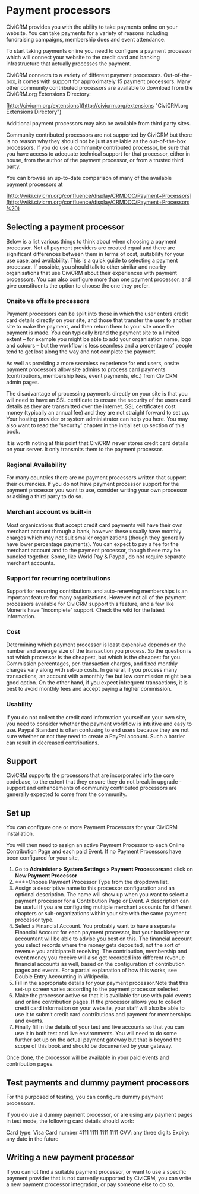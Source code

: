 Payment processors
==================

CiviCRM provides you with the ability to take payments online on your
website. You can take payments for a variety of reasons including
fundraising campaigns, membership dues and event attendance.

To start taking payments online you need to configure a payment
processor which will connect your website to the credit card and banking
infrastructure that actually processes the payment.

CiviCRM connects to a variety of different payment processors.
Out-of-the-box, it comes with support for approximately 15 payment
processors. Many other community contributed processors are available to
download from the CiviCRM.org Extensions Directory:

[http://civicrm.org/extensions](http://civicrm.org/extensions "CiviCRM.org Extensions Directory")


Additional payment processors may also be available from third party
sites.

Community contributed processors are not supported by CiviCRM but there
is no reason why they should not be just as reliable as the
out-of-the-box processors. If you do use a community contributed
processor, be sure that you have access to adequate technical support
for that processor, either in house, from the author of the payment
processor, or from a trusted third party.

You can browse an up-to-date comparison of many of the available payment
processors at

[http://wiki.civicrm.org/confluence/display/CRMDOC/Payment+Processors](http://wiki.civicrm.org/confluence/display/CRMDOC/Payment+Processors%20)

Selecting a payment processor
-----------------------------

Below is a list various things to think about when choosing a payment
processor. Not all payment providers are created equal and there
are significant differences between them in terms of cost, suitability
for your use case, and availability. This is a quick guide to selecting
a payment processor.  If possible, you should talk to other similar and
nearby organisations that use CiviCRM about their experiences with
payment processors. You can also configure more than one payment
processor, and give constituents the option to choose the one they
prefer.

### Onsite vs offsite processors

Payment processors can be split into those in which the user enters
credit card details directly on your site, and those that transfer the
user to another site to make the payment, and then return them to your
site once the payment is made. You can typically brand the payment site
to a limited extent – for example you might be able to add your
organisation name, logo and colours – but the workflow is less seamless
and a percentage of people tend to get lost along the way and not
complete the payment.

As well as providing a more seamless experience for end users, onsite
payment processors allow site admins to process card payments
(contributions, membership fees, event payments, etc.) from CiviCRM
admin pages. 

The disadvantage of processing payments directly on your site is that
you will need to have an SSL certificate to ensure the security of the
users card details as they are transmitted over the internet. SSL
certificates cost money (typically an annual fee) and they are not
straight forward to set up. Your hosting provider or system
administrator can help you here. You may also want to read the
'security' chapter in the initial set up section of this book.

It is worth noting at this point that CiviCRM never stores credit card
details on your server. It only transmits them to the payment
processor.

### Regional Availability

For many countries there are no payment processors written that support
their currencies. If you do not have payment processor support for the
payment processor you want to use, consider writing your own processor
or asking a third party to do so.

### Merchant account vs built-in

Most organizations that accept credit card payments will have their own
merchant account through a bank, however these usually have monthly
charges which may not suit smaller organizations (though they generally
have lower percentage payments). You can expect to pay a fee for the
merchant account and to the payment processor, though these may be
bundled together. Some, like World Pay & Paypal, do not require separate
merchant accounts.

### Support for recurring contributions 

Support for recurring contributions and auto-renewing memberships is an
important feature for many organizations. However not all of the payment
processors available for CiviCRM support this feature, and a few like
Moneris have "incomplete" support. Check the wiki for the latest
information. 

### Cost

Determining which payment processor is least expensive depends on the
number and average size of the transaction you process. So the question
is not which processor is the cheapest, but which is the cheapest for
you. Commission percentages, per-transaction charges, and fixed monthly
charges vary along with set-up costs. In general, if you process many
transactions, an account with a monthly fee but low commission might be
a good option. On the other hand, if you expect infrequent transactions,
it is best to avoid monthly fees and accept paying a higher commission.

### Usability

If you do not collect the credit card information yourself on your own
site, you need to consider whether the payment workflow is intuitive and
easy to use. Paypal Standard is often confusing to end users because
they are not sure whether or not they need to create a PayPal account.
Such a barrier can result in decreased contributions.

Support
-------

CiviCRM supports the processors that are incorporated into the core
codebase, to the extent that they ensure they do not break in upgrade -
support and enhancements of community contributed processors are
generally expected to come from the community.

Set up
-------

You can configure one or more Payment Processors for your CiviCRM
installation.

You will then need to assign an active Payment Processor to each Online
Contribution Page and each paid Event. If no Payment Processors have
been configured for your site,

1.  Go to **Administer > System Settings > Payment Processors**and
    click on **New Payment Processor**
2.  ****Choose Payment Processor Type from the dropdown list.
3.  Assign a descriptive name to this processor configuration and an
    optional description. The name will show up when you want to select
    a payment processor for a Contribution Page or Event. A description
    can be useful if you are configuring multiple merchant accounts for
    different chapters or sub-organizations within your site with the
    same payment processor type.
4.  Select a Financial Account. You probably want to have a separate
    Financial Account for each payment processor, but your bookkeeper or
    accountant will be able to advise you best on this. The financial
    account you select records where the money gets deposited, not the
    sort of revenue you anticipate it receiving. The contribution,
    membership and event money you receive will also get recorded into
    different revenue financial accounts as well, based on the
    configuration of contribution pages and events. For a partial
    explanation of how this works, see Double Entry Accounting in
    Wikipedia.
5.  Fill in the appropriate details for your payment processor.Note
    that this set-up screen varies according to the payment processor
    selected.
6.  Make the processor active so that it is available for use with paid
    events and online contribution pages. If the processor allows you to
    collect credit card information on your website, your staff will
    also be able to use it to submit credit card contributions and
    payment for memberships and events. 
7.  Finally fill in the details of your test and live accounts so that
    you can use it in both test and live environments. You will need to
    do some further set up on the actual payment gateway but that is
    beyond the scope of this book and should be documented by your
    gateway.

Once done, the processor will be available in your paid events and
contribution pages.

Test payments and dummy payment processors
------------------------------------------

For the purposed of testing, you can configure dummy payment processors.

If you do use a dummy payment processor, or are using any payment pages
in test mode, the following card details should work:

Card type: Visa 
Card number 4111 1111 1111 1111 
CVV: any three digits 
Expiry: any date in the future 

Writing a new payment processor
--------------------------------

If you cannot find a suitable payment processor, or want to use a
specific payment provider that is not currently supported by CiviCRM,
you can write a new payment processor integration, or pay someone else
to do so.
